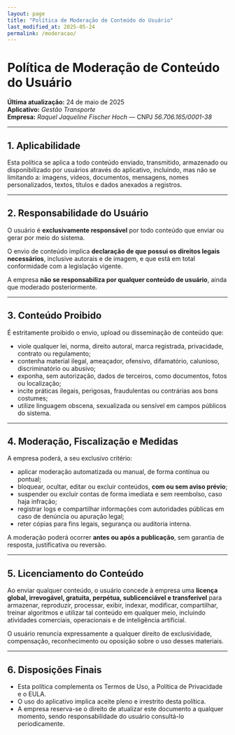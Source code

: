 ```yaml
---
layout: page
title: "Política de Moderação de Conteúdo do Usuário"
last_modified_at: 2025-05-24
permalink: /moderacao/
---
```


# Política de Moderação de Conteúdo do Usuário

**Última atualização:** 24 de maio de 2025  
**Aplicativo:** *Gestão Transporte*  
**Empresa:** *Raquel Jaqueline Fischer Hoch* — CNPJ *56.706.165/0001-38*  

---

## 1. Aplicabilidade

Esta política se aplica a todo conteúdo enviado, transmitido, armazenado ou disponibilizado por usuários através do aplicativo, incluindo, mas não se limitando a: imagens, vídeos, documentos, mensagens, nomes personalizados, textos, títulos e dados anexados a registros.

---

## 2. Responsabilidade do Usuário

O usuário é **exclusivamente responsável** por todo conteúdo que enviar ou gerar por meio do sistema.

O envio de conteúdo implica **declaração de que possui os direitos legais necessários**, inclusive autorais e de imagem, e que está em total conformidade com a legislação vigente.

A empresa **não se responsabiliza por qualquer conteúdo de usuário**, ainda que moderado posteriormente.

---

## 3. Conteúdo Proibido

É estritamente proibido o envio, upload ou disseminação de conteúdo que:

- viole qualquer lei, norma, direito autoral, marca registrada, privacidade, contrato ou regulamento;
- contenha material ilegal, ameaçador, ofensivo, difamatório, calunioso, discriminatório ou abusivo;
- exponha, sem autorização, dados de terceiros, como documentos, fotos ou localização;
- incite práticas ilegais, perigosas, fraudulentas ou contrárias aos bons costumes;
- utilize linguagem obscena, sexualizada ou sensível em campos públicos do sistema.

---

## 4. Moderação, Fiscalização e Medidas

A empresa poderá, a seu exclusivo critério:

- aplicar moderação automatizada ou manual, de forma contínua ou pontual;
- bloquear, ocultar, editar ou excluir conteúdos, **com ou sem aviso prévio**;
- suspender ou excluir contas de forma imediata e sem reembolso, caso haja infração;
- registrar logs e compartilhar informações com autoridades públicas em caso de denúncia ou apuração legal;
- reter cópias para fins legais, segurança ou auditoria interna.

A moderação poderá ocorrer **antes ou após a publicação**, sem garantia de resposta, justificativa ou reversão.

---

## 5. Licenciamento do Conteúdo

Ao enviar qualquer conteúdo, o usuário concede à empresa uma **licença global, irrevogável, gratuita, perpétua, sublicenciável e transferível** para armazenar, reproduzir, processar, exibir, indexar, modificar, compartilhar, treinar algoritmos e utilizar tal conteúdo em qualquer meio, incluindo atividades comerciais, operacionais e de inteligência artificial.

O usuário renuncia expressamente a qualquer direito de exclusividade, compensação, reconhecimento ou oposição sobre o uso desses materiais.

---

## 6. Disposições Finais

- Esta política complementa os Termos de Uso, a Política de Privacidade e o EULA.
- O uso do aplicativo implica aceite pleno e irrestrito desta política.
- A empresa reserva-se o direito de atualizar este documento a qualquer momento, sendo responsabilidade do usuário consultá-lo periodicamente.

